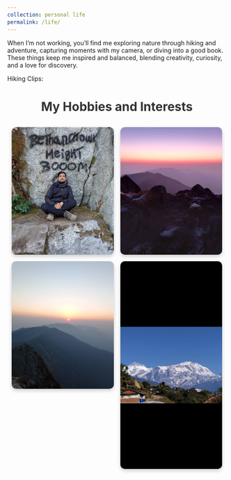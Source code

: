 ```yaml
---
collection: personal life
permalink: /life/
---
```


When I’m not working, you’ll find me exploring nature through hiking and adventure, capturing moments with my camera, or diving into a good book. These things keep me inspired and balanced, blending creativity, curiosity, and a love for discovery.

Hiking Clips:
<h1>My Hobbies and Interests</h1>
<div class="image-grid">
  <!-- Replace these image links with your own -->
  <img src="../images/Narayanthanmy.jpg" alt="Narayanthan">
  <img src="../images/N1.jpg" alt="Narayanthan">
  <img src="../images/N2.jpg" alt="Narayanthan">
  <img src="../images/Sikles1.jpg" alt="Sikles">
</div>

<style>
  .image-grid {
    display: grid;
    grid-template-columns: repeat(auto-fit, minmax(200px, 1fr)); /* Responsive columns */
    gap: 15px; /* Spacing between images */
    padding: 10px;
  }

  .image-grid img {
    width: 100%; /* Ensure images fill their container */
    height: auto;
    border-radius: 10px; /* Rounded corners for a modern look */
    box-shadow: 0 4px 8px rgba(0, 0, 0, 0.2); /* Add some shadow for depth */
    transition: transform 0.3s ease, box-shadow 0.3s ease; /* Hover animation */
  }

  .image-grid img:hover {
    transform: scale(1.05); /* Slight zoom on hover */
    box-shadow: 0 8px 16px rgba(0, 0, 0, 0.3); /* Enhanced shadow on hover */
  }

  h1 {
    text-align: center;
    color: #333;
    margin-bottom: 20px;
  }
</style>

